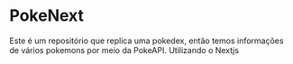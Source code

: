 # PokeNext
Este é um repositório que replica uma pokedex, então temos informações de vários pokemons por meio da PokeAPI. Utilizando o Nextjs
